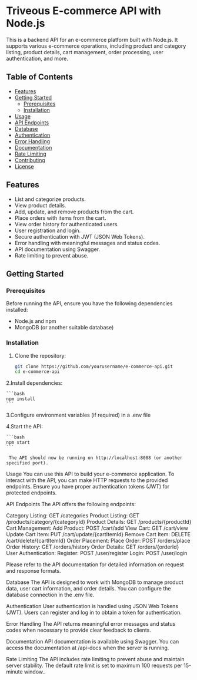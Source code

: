 # Triveous E-commerce API with Node.js

This is a backend API for an e-commerce platform built with Node.js. It supports various e-commerce operations, including product and category listing, product details, cart management, order processing, user authentication, and more.

## Table of Contents

- [Features](#features)
- [Getting Started](#getting-started)
  - [Prerequisites](#prerequisites)
  - [Installation](#installation)
- [Usage](#usage)
- [API Endpoints](#api-endpoints)
- [Database](#database)
- [Authentication](#authentication)
- [Error Handling](#error-handling)
- [Documentation](#documentation)
- [Rate Limiting](#rate-limiting)
- [Contributing](#contributing)
- [License](#license)

## Features

- List and categorize products.
- View product details.
- Add, update, and remove products from the cart.
- Place orders with items from the cart.
- View order history for authenticated users.
- User registration and login.
- Secure authentication with JWT (JSON Web Tokens).
- Error handling with meaningful messages and status codes.
- API documentation using Swagger.
- Rate limiting to prevent abuse.

## Getting Started

### Prerequisites

Before running the API, ensure you have the following dependencies installed:

- Node.js and npm
- MongoDB (or another suitable database)

### Installation

1. Clone the repository:

   ```bash
   git clone https://github.com/yourusername/e-commerce-api.git
   cd e-commerce-api
   ```
2.Install dependencies:

    ```bash
    npm install
    ```

3.Configure environment variables (if required) in a .env file

4.Start the API:

    ```bash
    npm start
    ```

     The API should now be running on http://localhost:8088 (or another specified port).

Usage
You can use this API to build your e-commerce application. To interact with the API, you can make HTTP requests to the provided endpoints. Ensure you have proper authentication tokens (JWT) for protected endpoints.

API Endpoints
The API offers the following endpoints:

Category Listing: GET /categories
Product Listing: GET /products/category/{categoryId}
Product Details: GET /products/{productId}
Cart Management:
Add Product: POST /cart/add
View Cart: GET /cart/view
Update Cart Item: PUT /cart/update/{cartItemId}
Remove Cart Item: DELETE /cart/delete/{cartItemId}
Order Placement:
Place Order: POST /orders/place
Order History: GET /orders/history
Order Details: GET /orders/{orderId}
User Authentication:
Register: POST /user/register
Login: POST /user/login

Please refer to the API documentation for detailed information on request and response formats.

Database
The API is designed to work with MongoDB to manage product data, user cart information, and order details. You can configure the database connection in the .env file.

Authentication
User authentication is handled using JSON Web Tokens (JWT). Users can register and log in to obtain a token for authentication.

Error Handling
The API returns meaningful error messages and status codes when necessary to provide clear feedback to clients.

Documentation
API documentation is available using Swagger. You can access the documentation at /api-docs when the server is running.

Rate Limiting
The API includes rate limiting to prevent abuse and maintain server stability. The default rate limit is set to maximum 100 requests per 15-minute window..





